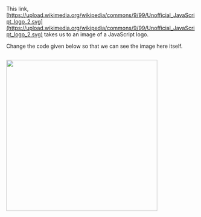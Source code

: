 This link, [https://upload.wikimedia.org/wikipedia/commons/9/99/Unofficial_JavaScript_logo_2.svg](https://upload.wikimedia.org/wikipedia/commons/9/99/Unofficial_JavaScript_logo_2.svg) takes us to an image of a JavaScript logo.

Change the code given below so that we can see the image here itself.

<codeblock language="html" type="exercise" testMode="fixedInput">
<code>
<img width="400px">
</code>

<solution>
<img src="https://upload.wikimedia.org/wikipedia/commons/9/99/Unofficial_JavaScript_logo_2.svg" width="400px"/>
</solution>
</codeblock>